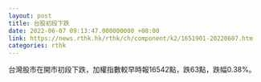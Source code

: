 ```yaml
---
layout: post
title: 台股初段下跌
date: 2022-06-07 09:13:47.000000000 +08:00
link: https://news.rthk.hk/rthk/ch/component/k2/1651901-20220607.htm
categories: rthk
---
```


台灣股市在開市初段下跌，加權指數較早時報16542點，跌63點，跌幅0.38%。
